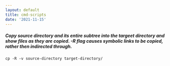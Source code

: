 ```yaml
---
layout: default
title: cmd-scripts
date: '2021-11-15'
---
```

##### Copy source directory and its entire subtree into the targeet directory and show files as they are copied. -R flag causes symbolic links to be copied, rather then indirected through.
```cp -R -v source-directory target-directory/```
